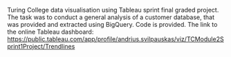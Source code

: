 Turing College data visualisation using Tableau sprint final graded project. The task was to conduct a general analysis of a customer database, that was provided and extracted using BigQuery.
Code is provided. The link to the online Tableau dashboard: https://public.tableau.com/app/profile/andrius.svilpauskas/viz/TCModule2Sprint1Project/Trendlines

